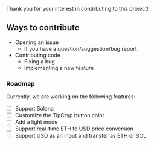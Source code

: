 Thank you for your interest in contributing to this project!

## Ways to contribute

- Opening an issue
    - If you have a question/suggestion/bug report
- Contributing code
    - Fixing a bug
    - Implementing a new feature

### Roadmap

Currently, we are working on the following features:

- [ ] Support Solana
- [ ] Customize the TipCryp button color
- [ ] Add a light mode
- [ ] Support real-time ETH to USD price conversion
- [ ] Support USD as an input and transfer as ETH or SOL
